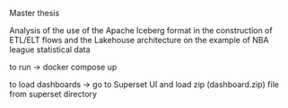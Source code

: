 Master thesis

Analysis of the use of the Apache Iceberg format in the construction of ETL/ELT flows and the Lakehouse architecture on the example of NBA league statistical data

to run -> docker compose up

to load dashboards -> go to Superset UI and load zip (dashboard.zip) file from superset directory